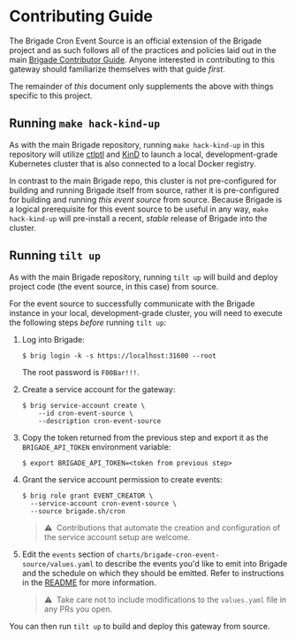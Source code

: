 # Contributing Guide

The Brigade Cron Event Source is an official extension of the Brigade project
and as such follows all of the practices and policies laid out in the main
[Brigade Contributor Guide](https://docs.brigade.sh/topics/contributor-guide/).
Anyone interested in contributing to this gateway should familiarize themselves
with that guide _first_.

The remainder of _this_ document only supplements the above with things specific
to this project.

## Running `make hack-kind-up`

As with the main Brigade repository, running `make hack-kind-up` in this
repository will utilize [ctlptl](https://github.com/tilt-dev/ctlptl) and
[KinD](https://kind.sigs.k8s.io/) to launch a local, development-grade
Kubernetes cluster that is also connected to a local Docker registry.

In contrast to the main Brigade repo, this cluster is not pre-configured for
building and running Brigade itself from source, rather it is pre-configured for
building and running _this event source_ from source. Because Brigade is a
logical prerequisite for this event source to be useful in any way, `make
hack-kind-up` will pre-install a recent, _stable_ release of Brigade into the
cluster.

## Running `tilt up`

As with the main Brigade repository, running `tilt up` will build and deploy
project code (the event source, in this case) from source.

For the event source to successfully communicate with the Brigade instance in
your local, development-grade cluster, you will need to execute the following
steps _before_ running `tilt up`:

1. Log into Brigade:

   ```shell
   $ brig login -k -s https://localhost:31600 --root
   ```

   The root password is `F00Bar!!!`.

1. Create a service account for the gateway:

   ```shell
   $ brig service-account create \
       --id cron-event-source \
       --description cron-event-source
   ```

1. Copy the token returned from the previous step and export it as the
   `BRIGADE_API_TOKEN` environment variable:

   ```shell
   $ export BRIGADE_API_TOKEN=<token from previous step>
   ```

1. Grant the service account permission to create events:

   ```shell
   $ brig role grant EVENT_CREATOR \
     --service-account cron-event-source \
     --source brigade.sh/cron
   ```

   > ⚠️&nbsp;&nbsp;Contributions that automate the creation and configuration of
   > the service account setup are welcome.

1. Edit the `events` section of `charts/brigade-cron-event-source/values.yaml`
   to describe the events you'd like to emit into Brigade and the schedule on
   which they should be emitted. Refer to instructions in the
   [README](README.md) for more information.

   > ⚠️&nbsp;&nbsp;Take care not to include modifications to the `values.yaml`
   > file in any PRs you open.

You can then run `tilt up` to build and deploy this gateway from source.
